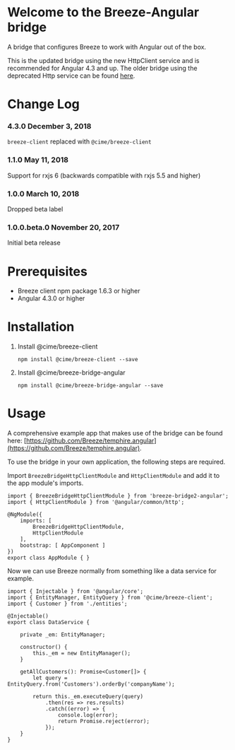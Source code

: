 # Welcome to the Breeze-Angular bridge #

A bridge that configures Breeze to work with Angular out of the box.

This is the updated bridge using the new HttpClient service and is recommended for Angular 4.3 and up. The older bridge using the deprecated Http service can be found [here](https://github.com/Breeze/breeze.bridge.angular).

# Change Log #

### 4.3.0 December 3, 2018 ###

`breeze-client` replaced with `@cime/breeze-client`

### 1.1.0 May 11, 2018 ###

Support for rxjs 6 (backwards compatible with rxjs 5.5 and higher)

### 1.0.0 March 10, 2018 ###

Dropped beta label

### 1.0.0.beta.0 November 20, 2017 ###

Initial beta release

# Prerequisites #

- Breeze client npm package 1.6.3 or higher
- Angular 4.3.0 or higher

# Installation #

1. Install @cime/breeze-client

	`npm install @cime/breeze-client --save`

2. Install @cime/breeze-bridge-angular

	`npm install @cime/breeze-bridge-angular --save`

# Usage #

A comprehensive example app that makes use of the bridge can be found here: [https://github.com/Breeze/temphire.angular](https://github.com/Breeze/temphire.angular).

To use the bridge in your own application, the following steps are required.

Import `BreezeBridgeHttpClientModule` and `HttpClientModule` and add it to the app module's imports.

```
import { BreezeBridgeHttpClientModule } from 'breeze-bridge2-angular';
import { HttpClientModule } from '@angular/common/http';
```

```
@NgModule({
    imports: [
        BreezeBridgeHttpClientModule,
        HttpClientModule
    ],
    bootstrap: [ AppComponent ]
})
export class AppModule { }
```

Now we can use Breeze normally from something like a data service for example.

```
import { Injectable } from '@angular/core';
import { EntityManager, EntityQuery } from '@cime/breeze-client';
import { Customer } from './entities';

@Injectable()
export class DataService {

    private _em: EntityManager;

    constructor() {
        this._em = new EntityManager();
    }

    getAllCustomers(): Promise<Customer[]> {
        let query = EntityQuery.from('Customers').orderBy('companyName');

        return this._em.executeQuery(query)
            .then(res => res.results)
            .catch((error) => {
                console.log(error);
                return Promise.reject(error);
            });
    }
}
```

